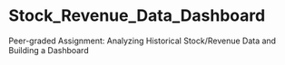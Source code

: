 # Stock_Revenue_Data_Dashboard
Peer-graded Assignment: Analyzing Historical Stock/Revenue Data and Building a Dashboard
